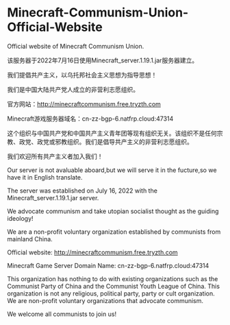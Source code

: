 # Minecraft-Communism-Union-Official-Website
Official website of Minecraft Communism Union.

该服务器于2022年7月16日使用Minecraft_server.1.19.1.jar服务器建立。

我们提倡共产主义，以乌托邦社会主义思想为指导思想！

我们是中国大陆共产党人成立的非营利志愿组织。

官方网站：http://minecraftcommunism.free.tryzth.com

Minecraft游戏服务器域名：cn-zz-bgp-6.natfrp.cloud:47314

这个组织与中国共产党和中国共产主义青年团等现有组织无关。该组织不是任何宗教、政党、政党或邪教组织。我们是倡导共产主义的非营利志愿组织。

我们欢迎所有共产主义者加入我们！

Our server is not avaluable aboard,but we will serve it in the fucture,so we have it in English translate.

The server was established on July 16, 2022 with the Minecraft_server.1.19.1.jar server.

We advocate communism and take utopian socialist thought as the guiding ideology!

We are a non-profit voluntary organization established by communists from mainland China.

Official website: http://minecraftcommunism.free.tryzth.com

Minecraft Game Server Domain Name: cn-zz-bgp-6.natfrp.cloud:47314

This organization has nothing to do with existing organizations such as the Communist Party of China and the Communist Youth League of China. This organization is not any religious, political party, party or cult organization. We are non-profit voluntary organizations that advocate communism.

We welcome all communists to join us!
